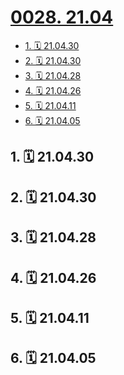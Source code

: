 # [0028. 21.04](https://github.com/Tdahuyou/TNotes.footprints/tree/main/notes/0028.%2021.04)

<!-- region:toc -->

- [1. 🗓 21.04.30](#1--210430)
- [2. 🗓 21.04.30](#2--210430)
- [3. 🗓 21.04.28](#3--210428)
- [4. 🗓 21.04.26](#4--210426)
- [5. 🗓 21.04.11](#5--210411)
- [6. 🗓 21.04.05](#6--210405)

<!-- endregion:toc -->

## 1. 🗓 21.04.30

<Footprints :times="[2021, 4, 30, 10, 42]">
  <template #text-area>
    <p>逛杭州动物园，碰巧看到饲养员给猴子投食</p>
    <p>最先来吃的，是身上肉最多，毛最密的，吃的时候，东挑挑，西挑挑，咬几口就丢了。。。</p>
    <p>其次偏瘦一些，身上有一些白斑，吃的显然就差了许多。。。</p>
    <p>最后来吃的，是用手撑着地爬过来的，因为它们的腿好像被打瘸了，这时候已经没啥像样的能吃的了。。。</p>
    <p>中途有个插曲，第一波猴子在进食的时候，有一只瘸猴撑着地爬了过去偷吃，结果被打了，由此，dahuyou第一次听到了猴儿的哭声。。。（当时看入迷了，忘记📸 了）</p>
    <p>这个景点，看了很久，回想起一部电影，好像是西班牙的《饥饿站台》。。。感觉好像</p>
  </template>
  <template #image-list="{ openModal }">
    <img src="https://cdn.jsdelivr.net/gh/tnotesjs/imgs@main/2025-02-16-13-27-03.png" @click="openModal(0)"/>
    <img src="https://cdn.jsdelivr.net/gh/tnotesjs/imgs@main/2025-02-16-13-27-07.png" @click="openModal(1)"/>
    <img src="https://cdn.jsdelivr.net/gh/tnotesjs/imgs@main/2025-02-16-13-27-13.png" @click="openModal(2)"/>
  </template>
</Footprints>

## 2. 🗓 21.04.30

<Footprints :times="[2021, 4, 30, 12, 54]">
  <template #text-area>
    <p>格局小了，忘记问价格了 🤦‍♂️🤦‍♂️🤦‍♂️</p>
  </template>
  <template #image-list="{ openModal }">
    <img src="https://cdn.jsdelivr.net/gh/tnotesjs/imgs@main/2025-02-16-13-27-49.png" @click="openModal(0)"/>
    <img src="https://cdn.jsdelivr.net/gh/tnotesjs/imgs@main/2025-02-16-13-27-56.png" @click="openModal(1)"/>
  </template>
</Footprints>

## 3. 🗓 21.04.28

<Footprints :times="[2021, 4, 28, 23, 38]">
  <template #text-area>
    <p>昨晚突然很想来杭州，于是乎。。。</p>
    <p>没有和朋友提前说好，屁点攻略没做就。。。</p>
    <p>没想清楚后果就出发，果然，代价有点大，明后两天的ke，看来只能kuang了。。。</p>
    <p>旅舍环境很好，晚上公区没人的时候，在那学习，巨香。。。</p>
    <p>最后，无意间看到了一位素未谋面的朋友写下的心愿，巧了。。。</p>
  </template>
  <template #image-list="{ openModal }">
    <img src="https://cdn.jsdelivr.net/gh/tnotesjs/imgs@main/2025-02-16-13-28-42.png" @click="openModal(0)"/>
    <img src="https://cdn.jsdelivr.net/gh/tnotesjs/imgs@main/2025-02-16-13-28-48.png" @click="openModal(1)"/>
    <img src="https://cdn.jsdelivr.net/gh/tnotesjs/imgs@main/2025-02-16-13-28-55.png" @click="openModal(2)"/>
    <img src="https://cdn.jsdelivr.net/gh/tnotesjs/imgs@main/2025-02-16-13-29-00.png" @click="openModal(3)"/>
    <img src="https://cdn.jsdelivr.net/gh/tnotesjs/imgs@main/2025-02-16-13-29-07.png" @click="openModal(4)"/>
    <img src="https://cdn.jsdelivr.net/gh/tnotesjs/imgs@main/2025-02-16-13-29-13.png" @click="openModal(5)"/>
  </template>
</Footprints>

## 4. 🗓 21.04.26

<Footprints :times="[2021, 4, 26, 16, 7]">
  <template #text-area>
    <p>连续 4 天没去自习室，打开选座页面，发现。。。居然今天已经学习5小时 😅😅😅</p>
  </template>
  <template #image-list="{ openModal }">
    <img src="https://cdn.jsdelivr.net/gh/tnotesjs/imgs@main/2025-02-16-13-30-46.png" @click="openModal(0)"/>
  </template>
</Footprints>

## 5. 🗓 21.04.11

<Footprints :times="[2021, 4, 11, 23, 4]">
  <template #text-area>
    <p>打开课表小程序，一个弹窗，猝不及防。。。</p>
    <p>点进去👀了👀 。。。</p>
    <p>有灵魂的生煎。。。</p>
    <p>明天就去吃你的灵魂。。。</p>
  </template>
  <template #image-list="{ openModal }">
    <img src="https://cdn.jsdelivr.net/gh/tnotesjs/imgs@main/2025-02-16-13-31-26.png" @click="openModal(0)"/>
  </template>
</Footprints>

## 6. 🗓 21.04.05

<Footprints :times="[2021, 4, 5, 23, 6]">
  <template #text-area>
    <p>看到一只大蚊子，我和室友的第一反应是来个特写。。。🤦‍♂️🤦‍♂️🤦‍♂️</p>
  </template>
  <template #image-list="{ openModal }">
    <img src="https://cdn.jsdelivr.net/gh/tnotesjs/imgs@main/2025-02-16-13-31-53.png" @click="openModal(0)"/>
    <img src="https://cdn.jsdelivr.net/gh/tnotesjs/imgs@main/2025-02-16-13-31-57.png" @click="openModal(1)"/>
    <img src="https://cdn.jsdelivr.net/gh/tnotesjs/imgs@main/2025-02-16-13-32-02.png" @click="openModal(2)"/>
  </template>
</Footprints>
